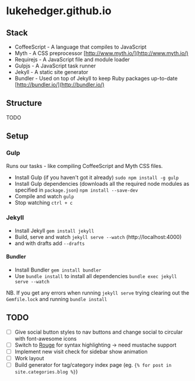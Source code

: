 lukehedger.github.io
====================

## Stack

- CoffeeScript - A language that compiles to JavaScript
- Myth - A CSS preprocessor [http://www.myth.io/](http://www.myth.io/)
- Requirejs - A JavaScript file and module loader
- Gulpjs - A JavaScript task runner
- Jekyll - A static site generator
- Bundler - Used on top of Jekyll to keep Ruby packages up-to-date [http://bundler.io/](http://bundler.io/)

## Structure

TODO

## Setup

### Gulp

Runs our tasks - like compiling CoffeeScript and Myth CSS files.

- Install Gulp (if you haven't got it already) `sudo npm install -g gulp`
- Install Gulp dependencies (downloads all the required node modules as specified in `package.json`) `npm install --save-dev`
- Compile and watch `gulp`
- Stop watching `ctrl + c`

### Jekyll

- Install Jekyll `gem install jekyll`
- Build, serve and watch `jekyll serve --watch` (http://localhost:4000)
- and with drafts add `--drafts`

#### Bundler

- Install Bundler `gem install bundler`
- Use `bundle install` to install all dependencies `bundle exec jekyll serve --watch`

NB. If you get any errors when running `jekyll serve` trying clearing out the `Gemfile.lock` and running `bundle install`

## TODO

- [ ] Give social button styles to nav buttons and change social to circular with font-awesome icons
- [ ] Switch to [Rouge](https://github.com/jneen/rouge) for syntax highlighting -> need mustache support
- [ ] Implement new visit check for sidebar show animation
- [ ] Work layout
- [ ] Build generator for tag/category index page (eg. `{% for post in site.categories.blog %}`)